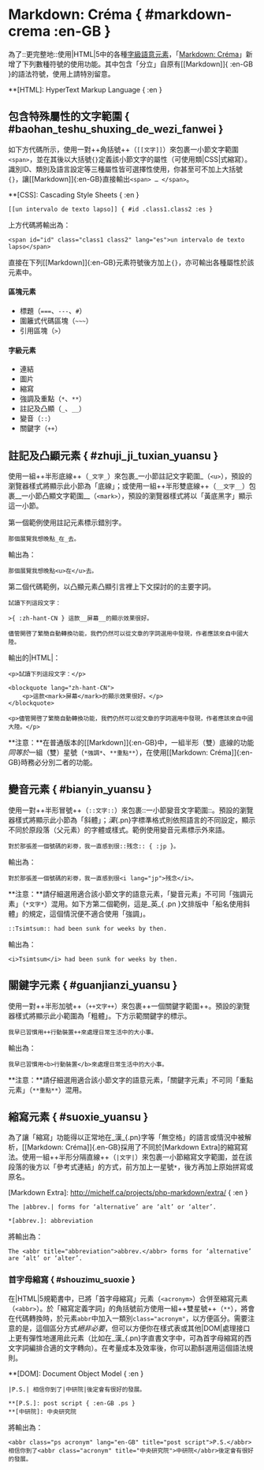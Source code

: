 
Markdown: Créma { #markdown-crema :en-GB }
===


為了::更完整地::使用|HTML|5中的各種[字級語意元素][text-level]，「[Markdown: Créma][MC]」新增了下列數種符號的使用功能。其中包含「分立」自原有[[Markdown]]{ :en-GB }的語法符號，使用上請特別留意。

[text-level]: http://www.w3.org/TR/html5/text-level-semantics.html
[MC]: http://ethantw.net/projects/markdown-crema/
**[HTML]: HyperText Markup Language { :en }



包含特殊屬性的文字範圍 { #baohan_teshu_shuxing_de_wezi_fanwei }
---

如下方代碼所示，使用一對++角括號++（`[[文字]]`）來包裹一小節文字範圍`<span>`，並在其後以大括號`{}`定義該小節文字的屬性（可使用類|CSS|式縮寫）。識別ID、類別及語言設定等三種屬性皆可選擇性使用，你甚至可不加上大括號`{}`，讓[[Markdown]]{:en-GB}直接輸出`<span> … </span>`。

**[CSS]: Cascading Style Sheets { :en }

	[[un intervalo de texto lapso]] { #id .class1.class2 :es }

上方代碼將輸出為：

	<span id="id" class="class1 class2" lang="es">un intervalo de texto lapso</span>


直接在下列[[Markdown]]{:en-GB}元素符號後方加上`{}`，亦可輸出各種屬性於該元素中。

#### 區塊元素

* 標題（`===`、`---`、`#`）
* 圍籬式代碼區塊（`~~~`）
* 引用區塊（`>`）


#### 字級元素

* 連結
* 圖片
* 縮寫
* 強調及重點（`*`、`**`）
* 註記及凸顯（`_`、`__`）
* 變音（`::`）
* 關鍵字（`++`）




註記及凸顯元素 { #zhuji_ji_tuxian_yuansu }
---

使用一組++半形底線++（`_文字_`）來包裹_一小節註記文字範圍_（`<u>`），預設的瀏覽器樣式將顯示此小節為「底線」；或使用一組++半形雙底線++（`__文字__`）包裹__一小節凸顯文字範圍__（`<mark>`），預設的瀏覽器樣式將以「黃底黑字」顯示這一小節。

第一個範例使用註記元素標示錯別字。

	那個展覽我想晚點_在_去。

輸出為：

	那個展覽我想晚點<u>在</u>去。


第二個代碼範例，以凸顯元素凸顯引言裡上下文探討的的主要字詞。

	試讀下列這段文字：

	>{ :zh-hant-CN } 這款__屏幕__的顯示效果很好。

	儘管開啓了繁簡自動轉換功能，我們仍然可以從文章的字詞選用中發現，作者應該來自中國大陸。

輸出的|HTML|：

	<p>試讀下列這段文字：</p>

	<blockquote lang="zh-hant-CN">
		<p>這款<mark>屏幕</mark>的顯示效果很好。</p>
	</blockquote>

	<p>儘管開啓了繁簡自動轉換功能，我們仍然可以從文章的字詞選用中發現，作者應該來自中國大陸。</p>

**注意：**在普通版本的[[Markdown]]{:en-GB}中，一組半形（雙）底線的功能*同等於*一組（雙）星號（`*強調*`、`**重點**`），在使用[[Markdown: Créma]]{:en-GB}時務必分別二者的功能。




變音元素 { #bianyin_yuansu }
---

使用一對++半形冒號++（`::文字::`）來包裹::一小節變音文字範圍::。預設的瀏覽器樣式將顯示此小節為「斜體」；_漢_{.pn}字標準格式則依照語言的不同設定，顯示不同於原段落（父元素）的字體或樣式。範例使用變音元素標示外來語。

	對於那張差一個號碼的彩劵，我一直感到很::残念:: { :jp }。


輸出為：

	對於那張差一個號碼的彩劵，我一直感到很<i lang="jp">残念</i>。


**注意：**請仔細選用適合該小節文字的語意元素，「變音元素」不可同「強調元素」（`*文字*`）混用。如下方第二個範例，這是_英_{ .pn }文排版中「船名使用斜體」的規定，這個情況便不適合使用「強調」。

	::Tsimtsum:: had been sunk for weeks by then.


輸出為：

	<i>Tsimtsum</i> had been sunk for weeks by then.



關鍵字元素 { #guanjianzi_yuansu }
---

使用一對++半形加號++（`++文字++`）來包裹++一個關鍵字範圍++。預設的瀏覽器樣式將顯示此小範圍為「粗體」。下方示範關鍵字的標示。

	我早已習慣用++行動裝置++來處理日常生活中的大小事。

輸出為：

	我早已習慣用<b>行動裝置</b>來處理日常生活中的大小事。


**注意：**請仔細選用適合該小節文字的語意元素，「關鍵字元素」不可同「重點元素」（`**重點**`）混用。



縮寫元素 { #suoxie_yuansu }
---

為了讓「縮寫」功能得以正常地在_漢_{.pn}字等「無空格」的語言或情況中被解析，[[Markdown: Créma]]{.en-GB}採用了不同於[Markdown Extra]的縮寫寫法。使用一組++半形分隔直線++（`|文字|`）來包裹一小節縮寫文字範圍，並在該段落的後方以「參考式連結」的方式，前方加上一星號`*`，後方再加上原始拼寫或原名。

[Markdown Extra]: http://michelf.ca/projects/php-markdown/extra/ { :en }

~~~ { :en-GB }
The |abbrev.| forms for ‘alternative’ are ‘alt’ or ‘alter’.

*[abbrev.]: abbreviation
~~~

將輸出為：

	The <abbr title="abbreviation">abbrev.</abbr> forms for ‘alternative’ are ‘alt’ or ‘alter’.


### 首字母縮寫 { #shouzimu_suoxie }

在|HTML|5規範書中，已將「首字母縮寫」元素（`<acronym>`）合併至縮寫元素（`<abbr>`）。於「縮寫定義字詞」的角括號前方使用一組++雙星號++（`**`），將會在代碼轉換時，於元素`abbr`中加入一類別`class="acronym"`，以方便區分。需要注意的是，這個區分方式*絕非必要*，但可以方便你在樣式表或其他|DOM|處理接口上更有彈性地運用此元素（比如在_漢_{.pn}字直書文字中，可為首字母縮寫的西文字詞編排合適的文字轉向）。在考量成本及效率後，你可以勘酙選用這個語法規則。

**[DOM]: Document Object Model { :en }


	|P.S.| 相信你到了|中研院|後定會有很好的發展。

	**[P.S.]: post script { :en-GB .ps }
	**[中研院]: 中央研究院

將輸出為：

	<abbr class="ps acronym" lang="en-GB" title="post script">P.S.</abbr> 相信你到了<abbr class="acronym" title="中央研究院">中研院</abbr>後定會有很好的發展。




